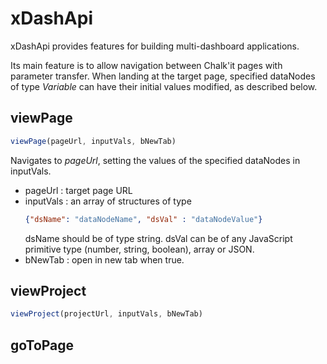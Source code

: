 # xDashApi

xDashApi provides features for building multi-dashboard applications.

Its main feature is to allow navigation between Chalk'it pages with parameter transfer. When landing at the target page, specified dataNodes of type *Variable* can have their initial values modified, as described below.

## viewPage

```JavaScript
viewPage(pageUrl, inputVals, bNewTab)
```

Navigates to *pageUrl*, setting the values of the specified dataNodes in inputVals.

- pageUrl : target page URL
- inputVals : an array of structures of type
  ```JSON 
  {"dsName": "dataNodeName", "dsVal" : "dataNodeValue"}
  ```
  dsName should be of type string. dsVal can be of any JavaScript primitive type (number, string, boolean), array or JSON.
- bNewTab : open in new tab when true.

## viewProject

```JavaScript
viewProject(projectUrl, inputVals, bNewTab)
```

## goToPage

